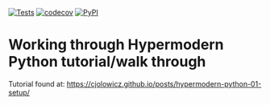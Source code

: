 [![Tests](https://github.com/mattyocode/hypermodern-python-tutorial/workflows/Tests/badge.svg)](https://github.com/mattyocode/hypermodern-python-tutorial/actions?workflow=Tests)
[![codecov](https://codecov.io/gh/mattyocode/hypermodern-python-tutorial/branch/main/graph/badge.svg?token=H8B46Y497K)](https://codecov.io/gh/mattyocode/hypermodern-python-tutorial)
[![PyPI](https://img.shields.io/pypi/v/hypermodern-tutorial.svg)](https://pypi.org/project/hypermodern-python/)


# Working through Hypermodern Python tutorial/walk through

Tutorial found at: https://cjolowicz.github.io/posts/hypermodern-python-01-setup/
